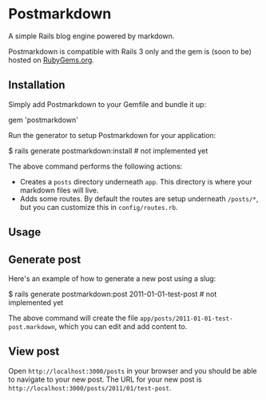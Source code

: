 # Postmarkdown

A simple Rails blog engine powered by markdown.

Postmarkdown is compatible with Rails 3 only and the gem is (soon to be) hosted on [RubyGems.org](http://rubygems.org).

## Installation

Simply add Postmarkdown to your Gemfile and bundle it up:

  gem 'postmarkdown'

Run the generator to setup Postmarkdown for your application:

  $ rails generate postmarkdown:install # not implemented yet

The above command performs the following actions:

* Creates a `posts` directory underneath `app`. This directory is where your markdown files will live.
* Adds some routes. By default the routes are setup underneath `/posts/*`, but you can customize this in `config/routes.rb`.

## Usage

## Generate post

Here's an example of how to generate a new post using a slug:

  $ rails generate postmarkdown:post 2011-01-01-test-post # not implemented yet

The above command will create the file `app/posts/2011-01-01-test-post.markdown`, which you can edit and add content to.

## View post

Open `http://localhost:3000/posts` in your browser and you should be able to navigate to your new post. The URL for your new post is `http://localhost:3000/posts/2011/01/test-post`.
